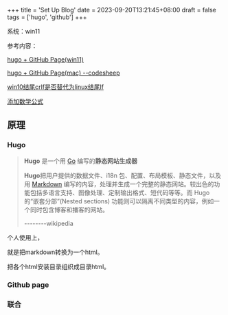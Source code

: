 +++
title = 'Set Up Blog'
date = 2023-09-20T13:21:45+08:00
draft = false
tags = ['hugo', 'github']
+++


系统：win11

参考内容：

[hugo + GitHub Page(win11)](https://www.jianshu.com/p/cc73559fea2c)

[hugo + GitHub Page(mac) --codesheep](https://www.bilibili.com/video/BV1q4411i7gL/?spm_id_from=333.1007.top_right_bar_window_history.content.click&vd_source=76501560d60e3e64d15a0b344c7d1028)

[win10结尾crlf是否替代为linux结尾lf](https://qing.shuncs.com/post/tech/hugo/)

[添加数学公式](https://note.qidong.name/2018/03/hugo-mathjax/)

## 原理

### Hugo

> **Hugo** 是一个用 [Go](https://zh.wikipedia.org/wiki/Go "Go") 编写的**静态网站生成器**
> 
> **Hugo**把用户提供的数据文件、i18n 包、配置、布局模板、静态文件，以及用 [Markdown](https://zh.wikipedia.org/wiki/Markdown "Markdown") 编写的内容，处理并生成一个完整的静态网站。较出色的功能包括多语言支持、图像处理、定制输出格式、短代码等等。而 Hugo 的“嵌套分部”(Nested sections) 功能则可以隔离不同类型的内容，例如一个同时包含博客和播客的网站。
> 
> --------wikipedia

个人使用上，

就是把markdown转换为一个html。

把各个html安装目录组织成目录html。

### Github page

### 联合